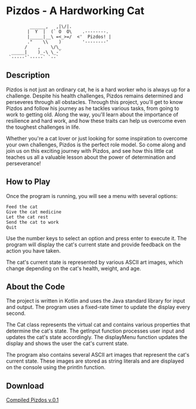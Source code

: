 # Pizdos - A Hardworking Cat

             ______,   ,|\/|.
            |  Y  |  (` O  O\    .--------.
            |_____|__\ =<_>=/  <'  Pizdos! |
            ."    \\    )        '--------'
           /    ,    \/\_
      _____|    )_-\ \_-`
     `-----'`-----` `--`

## Description
Pizdos is not just an ordinary cat, he is a hard worker who is always up for a challenge. Despite his health challenges, Pizdos remains determined and perseveres through all obstacles. Through this project, you'll get to know Pizdos and follow his journey as he tackles various tasks, from going to work to getting old. Along the way, you'll learn about the importance of resilience and hard work, and how these traits can help us overcome even the toughest challenges in life.

Whether you're a cat lover or just looking for some inspiration to overcome your own challenges, Pizdos is the perfect role model. So come along and join us on this exciting journey with Pizdos, and see how this little cat teaches us all a valuable lesson about the power of determination and perseverance!

## How to Play

Once the program is running, you will see a menu with several options:

    Feed the cat
    Give the cat medicine
    Let the cat rest
    Send the cat to work
    Quit

Use the number keys to select an option and press enter to execute it. The program will display the cat's current state and provide feedback on the action you have taken.

The cat's current state is represented by various ASCII art images, which change depending on the cat's health, weight, and age.
## About the Code

The project is written in Kotlin and uses the Java standard library for input and output. The program uses a fixed-rate timer to update the display every second.

The Cat class represents the virtual cat and contains various properties that determine the cat's state. The getInput function processes user input and updates the cat's state accordingly. The displayMenu function updates the display and shows the user the cat's current state.

The program also contains several ASCII art images that represent the cat's current state. These images are stored as string literals and are displayed on the console using the println function.

## Download
[Compiled Pizdos v.0.1](https://github.com/no-to-mediocrity/Pizdos/blob/master/build/Cat.jar)
